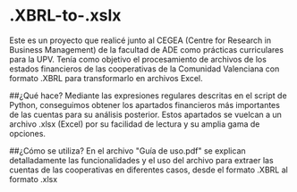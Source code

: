 # .XBRL-to-.xslx
Este es un proyecto que realicé junto al CEGEA (Centre for Research in Business Management) de la facultad de ADE como prácticas curriculares para la UPV. Tenía como objetivo el procesamiento de archivos de los estados financieros de las cooperativas de la Comunidad Valenciana con formato .XBRL para transformarlo en archivos Excel.

##¿Qué hace?
Mediante las expresiones regulares descritas en el script de Python, conseguimos obtener los apartados financieros más importantes de las cuentas para su análisis posterior. 
Estos apartados se vuelcan a un archivo .xlsx (Excel) por su facilidad de lectura y su amplia gama de opciones.

##¿Cómo se utiliza?
En el archivo "Guía de uso.pdf" se explican detalladamente las funcionalidades y el uso del archivo para extraer las cuentas de las cooperativas en diferentes casos, desde el formato .XBRL al formato .xlsx
